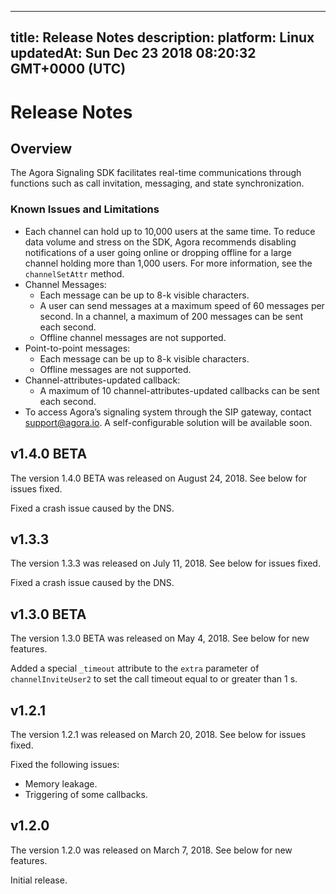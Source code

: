 
---
title: Release Notes
description: 
platform: Linux
updatedAt: Sun Dec 23 2018 08:20:32 GMT+0000 (UTC)
---
# Release Notes
## Overview

The Agora Signaling SDK facilitates real-time communications through functions such as call invitation, messaging, and state synchronization.

### Known Issues and Limitations

-   Each channel can hold up to 10,000 users at the same time. To reduce data volume and stress on the SDK, Agora recommends disabling notifications of a user going online or dropping offline for a large channel holding more than 1,000 users. For more information, see the `channelSetAttr` method. 
-   Channel Messages:
    -   Each message can be up to 8-k visible characters.
    -   A user can send messages at a maximum speed of 60 messages per second. In a channel, a maximum of 200 messages can be sent each second. 
    -   Offline channel messages are not supported.
-   Point-to-point messages:
    -   Each message can be up to 8-k visible characters.
    -   Offline messages are not supported.
-   Channel-attributes-updated callback:
    -   A maximum of 10 channel-attributes-updated callbacks can be sent each second.
-   To access Agora’s signaling system through the SIP gateway, contact [support@agora.io](mailto:support@agora.io). A self-configurable solution will be available soon.


## v1.4.0 BETA

The version 1.4.0 BETA was released on August 24, 2018. See below for issues fixed.

Fixed a crash issue caused by the DNS.

## v1.3.3

The version 1.3.3 was released on July 11, 2018. See below for issues fixed.

Fixed a crash issue caused by the DNS.

## v1.3.0 BETA

The version 1.3.0 BETA was released on May 4, 2018. See below for new features.

Added a special <code>_timeout</code> attribute to the <code>extra</code> parameter of <code>channelInviteUser2</code> to set the call timeout equal to or greater than 1 s.


## v1.2.1

The version 1.2.1 was released on March 20, 2018. See below for issues fixed.

Fixed the following issues:

-   Memory leakage.
-   Triggering of some callbacks.


## v1.2.0

The version 1.2.0 was released on March 7, 2018. See below for new features.

Initial release.



